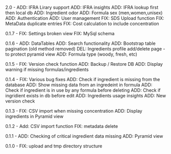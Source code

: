 2.0 - ADD: IFRA Lirary support
		ADD: IFRA insights
		ADD: IFRA lookup first then local db
		ADD: Ingredient odor
		ADD: Formula sex (men,women,unisex)
		ADD: Authentication
		ADD: User management
		FIX: SDS Upload function
		FIX: MetaData duplicate entries
		FIX: Cost calculation to include concentration

0.1.7 - FIX: Settings broken view
		FIX: MySql schema

0.1.6 - ADD: DataTables
		ADD: Search functionality
		ADD: Bootstrap table pagination (old method removed)
		DEL: Ingredients profile add/delete page - to protect pyramid view
		ADD: Formula type (woody, fresh, etc)

0.1.5 - FIX: Version check function
		ADD: Backup / Restore DB
		ADD: Display warning if missing formulas/ingredients
		
0.1.4 - FIX: Various bug fixes
		ADD: Check if ingredient is missing from the database
		ADD: Show missing data from an ingredeint in formula
		ADD: Check if ingredient is in use by any formula before deleting
		ADD: Check if ingridient exists in db before edit
		ADD: Ingredients usage insights
		ADD: New version check

0.1.3 - FIX: CSV import when missing concentration
		ADD: Display ingredients in Pyramid view

0.1.2 - Add: CSV import function
		FIX: metadata delete

0.1.1 - ADD: Checking of critical ingredient data missing
		ADD: Pyramid view

0.1.0 - FIX: upload and tmp directory structure

